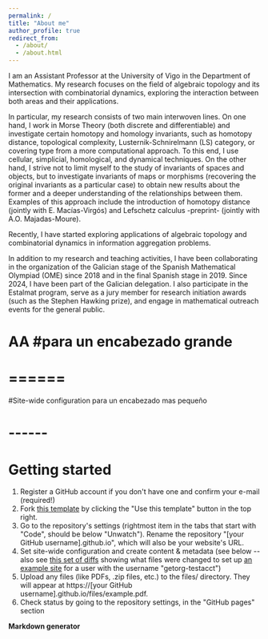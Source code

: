 ```yaml
---
permalink: /
title: "About me"
author_profile: true
redirect_from: 
  - /about/
  - /about.html
---
```


I am an Assistant Professor at the University of Vigo in the Department of Mathematics. My research focuses on the field of algebraic topology and its intersection with combinatorial dynamics, exploring the interaction between both areas and their applications.

In particular, my research consists of two main interwoven lines. On one hand, I work in Morse Theory (both discrete and differentiable) and investigate certain homotopy and homology invariants, such as homotopy distance, topological complexity, Lusternik-Schnirelmann (LS) category, or covering type from a more computational approach. To this end, I use cellular, simplicial, homological, and dynamical techniques. On the other hand, I strive not to limit myself to the study of invariants of spaces and objects, but to investigate invariants of maps or morphisms (recovering the original invariants as a particular case) to obtain new results about the former and a deeper understanding of the relationships between them. Examples of this approach include the introduction of homotopy distance (jointly with E. Macías-Virgós) and Lefschetz calculus -preprint- (jointly with A.O. Majadas-Moure).

Recently, I have started exploring applications of algebraic topology and combinatorial dynamics in information aggregation problems.


In addition to my research and teaching activities, I have been collaborating in the organization of the Galician stage of the Spanish Mathematical Olympiad (OME) since 2018 and in the final Spanish stage in 2019. Since 2024, I have been part of the Galician delegation. I also participate in the Estalmat program, serve as a jury member for research initiation awards (such as the Stephen Hawking prize), and engage in mathematical outreach events for the general public.

# AA #para un encabezado grande
# ======
#Site-wide configuration para un encabezado mas pequeño
# ------

Getting started
======
1. Register a GitHub account if you don't have one and confirm your e-mail (required!)
1. Fork [this template](https://github.com/academicpages/academicpages.github.io) by clicking the "Use this template" button in the top right. 
1. Go to the repository's settings (rightmost item in the tabs that start with "Code", should be below "Unwatch"). Rename the repository "[your GitHub username].github.io", which will also be your website's URL.
1. Set site-wide configuration and create content & metadata (see below -- also see [this set of diffs](http://archive.is/3TPas) showing what files were changed to set up [an example site](https://getorg-testacct.github.io) for a user with the username "getorg-testacct")
1. Upload any files (like PDFs, .zip files, etc.) to the files/ directory. They will appear at https://[your GitHub username].github.io/files/example.pdf.  
1. Check status by going to the repository settings, in the "GitHub pages" section



**Markdown generator**

